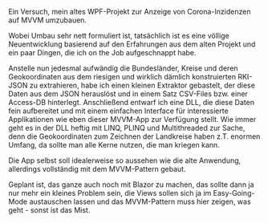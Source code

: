 Ein Versuch, mein altes WPF-Projekt zur Anzeige von Corona-Inzidenzen auf MVVM umzubauen.

Wobei Umbau sehr nett formuliert ist, tatsächlich ist es eine völlige Neuentwicklung basierend auf den Erfahrungen aus dem alten Projekt und ein paar Dingen, die ich
on the Job aufgeschnappt habe.

Anstelle nun jedesmal aufwändig die Bundesländer, Kreise und deren Geokoordinaten aus dem riesigen und wirklich dämlich konstruierten RKI-JSON zu extrahieren, habe ich einen
kleinen Extraktor gebastelt, der diese Daten aus dem JSON herauslöst und in einem Satz CSV-Files bzw. einer Access-DB hinterlegt.
Anschließend entwarf ich eine DLL, die diese Daten fein aufbereitet und mit einem einfachen Interface für interessierte Applikationen wie eben dieser MVVM-App zur Verfügung stellt.
Wie immer geht es in der DLL heftig mit LINQ, PLINQ und Multithreaded zur Sache, denn die Geokoordinaten zum Zeichnen der Landkreise haben z.T. enormen Umfang, da sollte man alle Kerne
nutzen, die man kriegen kann.

Die App selbst soll idealerweise so aussehen wie die alte Anwendung, allerdings vollständig mit dem MVVM-Pattern gebaut.

Geplant ist, das ganze auch noch mit Blazor zu machen, das sollte dann ja nur mehr ein kleines Problem sein, die Views sollen sich ja im Easy-Going-Mode austauschen lassen
und das MVVM-Pattern muss hier zeigen, was geht - sonst ist das Mist.
